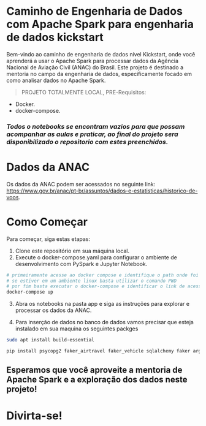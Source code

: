 # Caminho de Engenharia de Dados com Apache Spark para engenharia de dados kickstart

Bem-vindo ao caminho de engenharia de dados nível Kickstart, onde você aprenderá a usar o Apache Spark para processar dados da Agência Nacional de Aviação Civil (ANAC) do Brasil. Este projeto é destinado a mentoria no campo da engenharia de dados, especificamente focado em como analisar dados no Apache Spark.

> PROJETO TOTALMENTE LOCAL, PRE-Requisitos:
- Docker.
- docker-compose.

### *Todos o notebooks se encontram vazios para que possam acompanhar as aulas e praticar, ao final do projeto sera disponibilizado o repositorio com estes preenchidos.*

# Dados da ANAC
Os dados da ANAC podem ser acessados no seguinte link: https://www.gov.br/anac/pt-br/assuntos/dados-e-estatisticas/historico-de-voos.

# Como Começar
Para começar, siga estas etapas:

1. Clone este repositório em sua máquina local.
2. Execute o docker-compose.yaml para configurar o ambiente de desenvolvimento com PySpark e Jupyter Notebook.

```sh
# primeiramente acesse ao docker compose e identifique o path onde foi realizado o clone do seu repositorio e altere-o ate a pasta app
# se estiver em um ambiente linux basta utilizar o comando PWD
# por fim basta executar o docker-compose e identificar o link de acesso da UI
docker-compose up
```
3. Abra os notebooks na pasta app e siga as instruções para explorar e processar os dados da ANAC.

4. Para inserção de dados no banco de dados vamos precisar que esteja instalado em sua maquina os seguintes packges
```sh
sudo apt install build-essential

pip install psycopg2 faker_airtravel faker_vehicle sqlalchemy faker argparse
```


## Esperamos que você aproveite a mentoria de Apache Spark e a exploração dos dados neste projeto!

# Divirta-se!